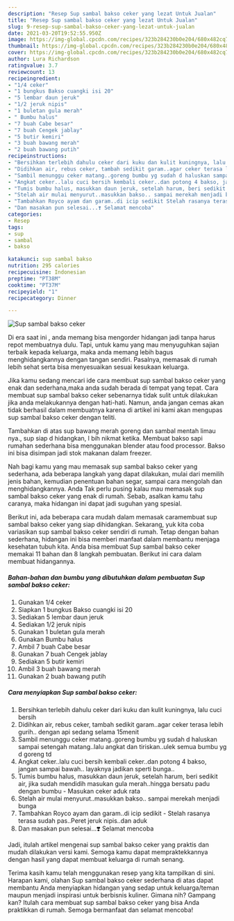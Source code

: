 ```yaml
---
description: "Resep Sup sambal bakso ceker yang lezat Untuk Jualan"
title: "Resep Sup sambal bakso ceker yang lezat Untuk Jualan"
slug: 9-resep-sup-sambal-bakso-ceker-yang-lezat-untuk-jualan
date: 2021-03-20T19:52:55.950Z
image: https://img-global.cpcdn.com/recipes/323b284230b0e204/680x482cq70/sup-sambal-bakso-ceker-foto-resep-utama.jpg
thumbnail: https://img-global.cpcdn.com/recipes/323b284230b0e204/680x482cq70/sup-sambal-bakso-ceker-foto-resep-utama.jpg
cover: https://img-global.cpcdn.com/recipes/323b284230b0e204/680x482cq70/sup-sambal-bakso-ceker-foto-resep-utama.jpg
author: Lura Richardson
ratingvalue: 3.7
reviewcount: 13
recipeingredient:
- "1/4 ceker"
- "1 bungkus Bakso cuangki isi 20"
- "5 lembar daun jeruk"
- "1/2 jeruk nipis"
- "1 buletan gula merah"
- " Bumbu halus"
- "7 buah Cabe besar"
- "7 buah Cengek jablay"
- "5 butir kemiri"
- "3 buah bawang merah"
- "2 buah bawang putih"
recipeinstructions:
- "Bersihkan terlebih dahulu ceker dari kuku dan kulit kuningnya, lalu cuci bersih"
- "Didihkan air, rebus ceker, tambah sedikit garam..agar ceker terasa lebih gurih.. dengan api sedang selama 15menit"
- "Sambil menunggu ceker matang..goreng bumbu yg sudah d haluskan sampai setengah matang..lalu angkat dan tiriskan..ulek semua bumbu yg d goreng td"
- "Angkat ceker..lalu cuci bersih kembali ceker..dan potong 4 bakso, jangan sampai bawah.. layaknya jadikan sperti bunga.."
- "Tumis bumbu halus, masukkan daun jeruk, setelah harum, beri sedikit air, jika sudah mendidih masukan gula merah..hingga bersatu padu dengan bumbu Masukan ceker aduk rata"
- "Stelah air mulai menyurut..masukkan bakso.. sampai merekah menjadi bunga"
- "Tambahkan Royco ayam dan garam..di icip sedikit Stelah rasanya terasa sudah pas..Peret jeruk nipis..dan aduk"
- "Dan masakan pun selesai...❣️ Selamat mencoba"
categories:
- Resep
tags:
- sup
- sambal
- bakso

katakunci: sup sambal bakso 
nutrition: 295 calories
recipecuisine: Indonesian
preptime: "PT38M"
cooktime: "PT37M"
recipeyield: "1"
recipecategory: Dinner

---
```



![Sup sambal bakso ceker](https://img-global.cpcdn.com/recipes/323b284230b0e204/680x482cq70/sup-sambal-bakso-ceker-foto-resep-utama.jpg)

Di era  saat ini , anda memang bisa mengorder hidangan jadi tanpa harus repot membuatnya dulu. Tapi, untuk kamu yang mau menyuguhkan sajian terbaik kepada keluarga, maka anda memang lebih bagus menghidangkannya dengan tangan sendiri. Pasalnya, memasak di rumah lebih sehat serta bisa menyesuaikan sesuai kesukaan keluarga.

Jika kamu sedang mencari ide cara membuat sup sambal bakso ceker yang enak dan sederhana,maka anda sudah berada di tempat yang tepat. Cara membuat sup sambal bakso ceker  sebenarnya tidak sulit untuk dilakukan jika anda melakukannya dengan hati-hati. Namun, anda jangan cemas akan tidak berhasil dalam membuatnya 
karena di artikel ini kami akan mengupas sup sambal bakso ceker dengan teliti.  

Tambahkan di atas sup bawang merah goreng dan sambal mentah limau nya., sup siap d hidangkan, l bih nikmat ketika. Membuat bakso sapi rumahan sederhana bisa menggunakan blender atau food processor. Bakso ini bisa disimpan jadi stok makanan dalam freezer.

Nah bagi kamu yang mau memasak sup sambal bakso ceker yang sederhana, ada beberapa langkah yang dapat dilakukan, mulai dari memilih jenis bahan, kemudian penentuan bahan segar, sampai cara mengolah dan menghidangkannya. Anda Tak perlu pusing kalau mau memasak sup sambal bakso ceker yang enak di rumah. Sebab, asalkan kamu  tahu caranya, maka hidangan ini dapat jadi suguhan yang spesial.

Berikut ini, ada beberapa cara mudah dalam memasak caramembuat sup sambal bakso ceker yang siap dihidangkan. Sekarang, yuk kita coba variasikan sup sambal bakso ceker sendiri di rumah. Tetap dengan bahan sederhana, hidangan ini bisa memberi manfaat dalam membantu menjaga kesehatan tubuh kita. Anda bisa membuat Sup sambal bakso ceker memakai 11 bahan dan 8 langkah pembuatan. Berikut ini cara dalam membuat hidangannya.

<!--inarticleads1-->

##### Bahan-bahan dan bumbu yang dibutuhkan dalam pembuatan Sup sambal bakso ceker:

1. Gunakan 1/4 ceker
1. Siapkan 1 bungkus Bakso cuangki isi 20
1. Sediakan 5 lembar daun jeruk
1. Sediakan 1/2 jeruk nipis
1. Gunakan 1 buletan gula merah
1. Gunakan  Bumbu halus
1. Ambil 7 buah Cabe besar
1. Gunakan 7 buah Cengek jablay
1. Sediakan 5 butir kemiri
1. Ambil 3 buah bawang merah
1. Gunakan 2 buah bawang putih




<!--inarticleads2-->

##### Cara menyiapkan Sup sambal bakso ceker:

1. Bersihkan terlebih dahulu ceker dari kuku dan kulit kuningnya, lalu cuci bersih
1. Didihkan air, rebus ceker, tambah sedikit garam..agar ceker terasa lebih gurih.. dengan api sedang selama 15menit
1. Sambil menunggu ceker matang..goreng bumbu yg sudah d haluskan sampai setengah matang..lalu angkat dan tiriskan..ulek semua bumbu yg d goreng td
1. Angkat ceker..lalu cuci bersih kembali ceker..dan potong 4 bakso, jangan sampai bawah.. layaknya jadikan sperti bunga..
1. Tumis bumbu halus, masukkan daun jeruk, setelah harum, beri sedikit air, jika sudah mendidih masukan gula merah..hingga bersatu padu dengan bumbu - Masukan ceker aduk rata
1. Stelah air mulai menyurut..masukkan bakso.. sampai merekah menjadi bunga
1. Tambahkan Royco ayam dan garam..di icip sedikit - Stelah rasanya terasa sudah pas..Peret jeruk nipis..dan aduk
1. Dan masakan pun selesai...❣️ Selamat mencoba




Jadi, itulah artikel mengenai  sup sambal bakso ceker  yang praktis dan mudah dilakukan versi kami. Semoga kamu dapat mempraktekkannya dengan hasil yang dapat membuat keluarga di rumah senang. 

Terima kasih kamu telah menggunakan resep yang kita tampilkan di sini. Harapan kami, olahan  Sup sambal bakso ceker sederhana di atas dapat membantu Anda menyiapkan hidangan yang sedap untuk keluarga/teman maupun menjadi inspirasi untuk berbisnis kuliner. Gimana nih? Gampang kan? Itulah cara membuat sup sambal bakso ceker yang bisa Anda praktikkan di rumah. Semoga bermanfaat dan selamat mencoba!

